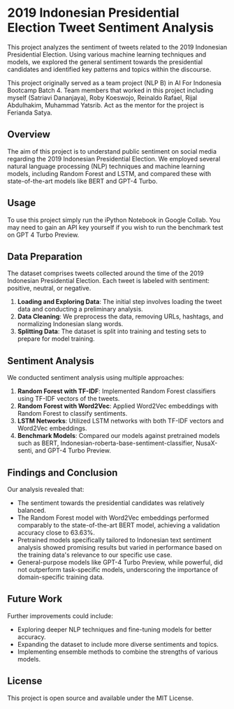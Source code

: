 # 2019 Indonesian Presidential Election Tweet Sentiment Analysis

This project analyzes the sentiment of tweets related to the 2019 Indonesian Presidential Election. Using various machine learning techniques and models, we explored the general sentiment towards the presidential candidates and identified key patterns and topics within the discourse.

This project originally served as a team project (NLP B) in AI For Indonesia Bootcamp Batch 4. Team members that worked in this project including myself (Satriavi Dananjaya), Roby Koeswojo, Reinaldo Rafael, Rijal Abdulhakim, Muhammad Yatsrib. Act as the mentor for the project is Ferianda Satya.

## Overview

The aim of this project is to understand public sentiment on social media regarding the 2019 Indonesian Presidential Election. We employed several natural language processing (NLP) techniques and machine learning models, including Random Forest and LSTM, and compared these with state-of-the-art models like BERT and GPT-4 Turbo.

## Usage

To use this project simply run the iPython Notebook in Google Collab.
You may need to gain an API key yourself if you wish to run the benchmark test on GPT 4 Turbo Preview.

## Data Preparation

The dataset comprises tweets collected around the time of the 2019 Indonesian Presidential Election. Each tweet is labeled with sentiment: positive, neutral, or negative.

1. **Loading and Exploring Data**: The initial step involves loading the tweet data and conducting a preliminary analysis.
2. **Data Cleaning**: We preprocess the data, removing URLs, hashtags, and normalizing Indonesian slang words.
3. **Splitting Data**: The dataset is split into training and testing sets to prepare for model training.

## Sentiment Analysis

We conducted sentiment analysis using multiple approaches:

1. **Random Forest with TF-IDF**: Implemented Random Forest classifiers using TF-IDF vectors of the tweets.
2. **Random Forest with Word2Vec**: Applied Word2Vec embeddings with Random Forest to classify sentiments.
3. **LSTM Networks**: Utilized LSTM networks with both TF-IDF vectors and Word2Vec embeddings.
4. **Benchmark Models**: Compared our models against pretrained models such as BERT, Indonesian-roberta-base-sentiment-classifier, NusaX-senti, and GPT-4 Turbo Preview.

## Findings and Conclusion

Our analysis revealed that:
- The sentiment towards the presidential candidates was relatively balanced.
- The Random Forest model with Word2Vec embeddings performed comparably to the state-of-the-art BERT model, achieving a validation accuracy close to 63.63%.
- Pretrained models specifically tailored to Indonesian text sentiment analysis showed promising results but varied in performance based on the training data's relevance to our specific use case.
- General-purpose models like GPT-4 Turbo Preview, while powerful, did not outperform task-specific models, underscoring the importance of domain-specific training data.

## Future Work

Further improvements could include:
- Exploring deeper NLP techniques and fine-tuning models for better accuracy.
- Expanding the dataset to include more diverse sentiments and topics.
- Implementing ensemble methods to combine the strengths of various models.

## License

This project is open source and available under the MIT License.

